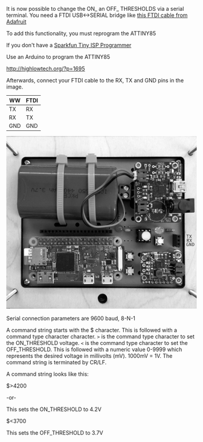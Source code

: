 It is now possible to change the ON_ an OFF_ THRESHOLDS via a serial terminal. You need a FTDI USB<->SERIAL bridge like [this FTDI cable from Adafruit](https://www.adafruit.com/product/70)

To add this functionality, you must reprogram the ATTINY85

If you don't have a [Sparkfun Tiny ISP Programmer](https://www.sparkfun.com/products/11801)

Use an Arduino to program the ATTINY85

http://highlowtech.org/?p=1695

Afterwards, connect your FTDI cable to the RX, TX and GND pins in the image.

|WW  | FTDI|
|----|-----|
|TX  | RX|
|RX  | TX|
|GND | GND|

![img](./WWII-SERIAL.jpg)

Serial connection parameters are 9600 baud, 8-N-1

A command string starts with the $ character. This is followed with a command type character character. `>` is the command type character to set the ON_THRESHOLD voltage. `<` is the command type character to set the OFF_THRESHOLD. This is followed with a numeric value 0-9999 which represents the desired voltage in millivolts (mV). 1000mV = 1V. The command string is terminated by CR/LF.

A command string looks like this:

$>4200

-or-

This sets the ON_THRESHOLD to 4.2V

$<3700

This sets the OFF_THRESHOLD to 3.7V
